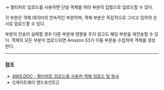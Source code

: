 → 멀티파트 업로드를 사용하면 단일 객체를 여러 부분의 집합으로 업로드할 수 있다.

각 부분은 객체 데이터의 연속적인 부분이며, 객체 부분은 독립적으로 그리고 임의의 순서로 업로드할 수 있다.

부분의 전송이 실패할 경우 다른 부분에 영향을 주지 않고도 해당 부분을 재전송할 수 있다. 객체의 모든 부분이 업로드되면 Amazon S3가 이들 부분을 수집하여 객체를 생성한다.

---
### 참조
- [AWS DOC - 멀티파트 업로드를 사용한 객체 업로드 및 복사](https://docs.aws.amazon.com/ko_kr/AmazonS3/latest/userguide/mpuoverview.html)
- [[게이트웨이 엔드포인트]]
